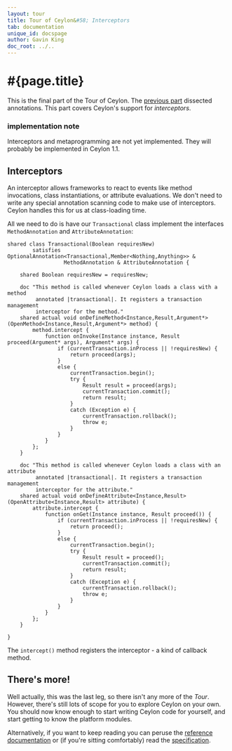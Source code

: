 ```yaml
---
layout: tour
title: Tour of Ceylon&#58; Interceptors
tab: documentation
unique_id: docspage
author: Gavin King
doc_root: ../..
---
```


# #{page.title}

This is the final part of the Tour of Ceylon. The [previous part](../annotations) 
dissected annotations. This part covers Ceylon's support for *interceptors*.

### implementation note <!-- m-later -->

Interceptors and metaprogramming are not yet implemented. They will probably be 
implemented in Ceylon 1.1.

## Interceptors

An interceptor allows frameworks to react to events like method invocations, 
class instantiations, or attribute evaluations. We don't need to write any 
special annotation scanning code to make use of interceptors. Ceylon handles 
this for us at class-loading time.

All we need to do is have our `Transactional` class implement the interfaces 
`MethodAnnotation` and `AttributeAnnotation`:

<!-- try: -->
<!-- check:none: Not supported yet -->
    shared class Transactional(Boolean requiresNew)
            satisfies OptionalAnnotation<Transactional,Member<Nothing,Anything>> &
                      MethodAnnotation & AttributeAnnotation {
             
        shared Boolean requiresNew = requiresNew;
         
        doc "This method is called whenever Ceylon loads a class with a method
             annotated |transactional|. It registers a transaction management
             interceptor for the method."
        shared actual void onDefineMethod<Instance,Result,Argument*>(OpenMethod<Instance,Result,Argument*> method) {
            method.intercept {
                function onInvoke(Instance instance, Result proceed(Argument* args), Argument* args) {
                    if (currentTransaction.inProcess || !requiresNew) {
                        return proceed(args);
                    }
                    else {
                        currentTransaction.begin();
                        try {
                            Result result = proceed(args);
                            currentTransaction.commit();
                            return result;
                        }
                        catch (Exception e) {
                            currentTransaction.rollback();
                            throw e;
                        }
                    }
                }
            };
        }
         
        doc "This method is called whenever Ceylon loads a class with an attribute
             annotated |transactional|. It registers a transaction management
             interceptor for the attribute."
        shared actual void onDefineAttribute<Instance,Result>(OpenAttribute<Instance,Result> attribute) {
            attribute.intercept {
                function onGet(Instance instance, Result proceed()) {
                    if (currentTransaction.inProcess || !requiresNew) {
                        return proceed();
                    }
                    else {
                        currentTransaction.begin();
                        try {
                            Result result = proceed();
                            currentTransaction.commit();
                            return result;
                        }
                        catch (Exception e) {
                            currentTransaction.rollback();
                            throw e;
                        }
                    }
                }
            };
        }
         
    }

The `intercept()` method registers the interceptor - a kind of callback method.


## There's more!

Well actually, this was the last leg, so there isn't any more of the *Tour*.
However, there's still lots of scope for you to explore Ceylon on your own.
You should now know enough to start writing Ceylon code for yourself, and start 
getting to know the platform modules.

Alternatively, if you want to keep reading you can peruse the 
[reference documentation](#{page.doc_root}/reference) or (if you're sitting 
comfortably) read the [specification](#{page.doc_root}/#{site.urls.spec_relative}).

